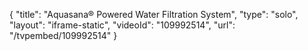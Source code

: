{
    "title": "Aquasana&reg; Powered Water Filtration System",
    "type": "solo",
    "layout": "iframe-static",
    "videoId": "109992514",
    "url": "\/tvpembed\/109992514"
}